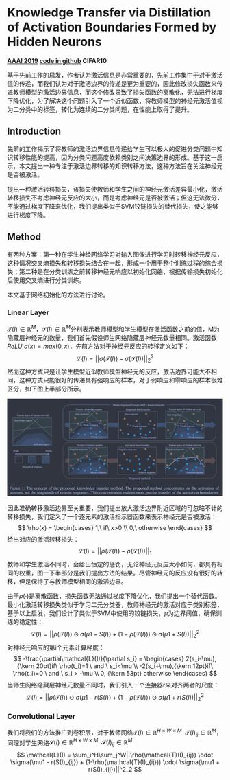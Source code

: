 # Knowledge Transfer via Distillation of Activation Boundaries Formed by Hidden Neurons

**[AAAI 2019](https://ojs.aaai.org/index.php/AAAI/article/view/4264)	[code in github](https://github.com/bhheo/AB_distillation)	CIFAR10**

基于先前工作的启发，作者认为激活信息是非常重要的，先前工作集中于对于激活值的传递，而我们认为对于激活边界的传递是更为重要的，因此修改损失函数来传递教师模型的激活边界信息，而这个修改导致了损失函数的离散化，无法进行梯度下降优化，为了解决这个问题引入了一个近似函数，将教师模型的神经元激活值视为二分类中的标签，转化为连续的二分类问题，在性能上取得了提升。



## Introduction

先前的工作揭示了将教师的激活边界信息传递给学生可以极大的促进分类问题中知识转移性能的提高，因为分类问题高度依赖类别之间决策边界的形成。基于这一启示，本文提出一种专注于激活边界转移的知识转移方法，这种方法旨在关注神经元是否被激活。

提出一种激活转移损失，该损失使教师和学生之间的神经元激活差异最小化，激活转移损失不考虑神经元反应的大小，而是考虑神经元是否被激活；但这无法微分，不能通过梯度下降来优化，我们提出类似于SVM铰链损失的替代损失，使之能够进行梯度下降。

## Method

有两种方案：第一种在学生神经网络学习对输入图像进行学习时转移神经元反应，这种情况交叉熵损失和转移损失结合在一起，形成一个用于整个训练过程的综合损失；第二种是在分类训练之前转移神经元响应以初始化网络，根据传输损失初始化后使用交叉熵进行分类训练。

本文基于网络初始化的方法进行讨论。

### Linear Layer

$\mathcal{T}(I)\in\mathbb{R}^M$，$\mathcal{S}(I)\in\mathbb{R}^M$分别表示教师模型和学生模型在激活函数之前的值，M为隐藏层神经元的数量，我们首先假设师生网络隐藏层神经元数量相同。激活函数$ReLU\ \sigma(x) = max(0, x)$，先前方法对于神经元反应的转移定义如下：
$$
\mathcal{L}(I) = ||\sigma(\mathcal{T}(I)) - \sigma(\mathcal{S}(I))||^2_2
$$
然而这种方式只是让学生模型近似教师模型神经元的反应，激活边界可能大不相同，这种方式只能很好的传递具有强响应的样本，对于弱响应和零响应的样本很难区分，如下图上半部分所示。

![image-20240320102410717](imgs/image-20240320102410717.png)

因此准确转移激活边界至关重要，我们提出放大激活边界附近区域的可忽略不计的转移损失，我们定义了一个逐元素的激活指示器函数来表示神经元是否被激活：
$$
\rho(x) = 
\begin{cases}
1,\ if\ x>0 \\
0,\  otherwise
\end{cases}
$$
给出对应的激活转移损失：
$$
\mathcal{L}(I) = ||\rho(\mathcal{T}(I)) - \rho(\mathcal{S}(I))||_1
$$
教师和学生激活不同时，会给出恒定的惩罚，无论神经元反应大小如何，都具有相同的权重，图一下半部分是我们提出方法的结果。尽管神经元的反应没有很好的转移，但是保持了与教师模型相同的激活边界。

由于$\rho(·)$是离散函数，损失函数无法通过梯度下降优化，我们提出一个替代函数。最小化激活转移损失类似于学习二元分类器，教师神经元的激活对应于类别标签，基于以上启发，我们设计了类似于SVM中使用的铰链损失，$\mu$为边界阈值，确保训练的稳定性：
$$
\mathcal{L}(I) = ||\rho(\mathcal{T}(I)) \odot \sigma(\mu1 - S(I)) + (1-\rho(\mathcal{T}(I))) \odot \sigma(\mu1 + S(I))||^2_2
$$
对神经元响应的第i个元素计算梯度：
$$
-\frac{\partial\mathcal{L}(I)}{\partial s_i} = 
\begin{cases}
2(s_i-\mu), {\kern 20pt}if\ \rho(t_i)=1 \ and \ s_i<\mu \\
-2(s_i+\mu),{\kern 12pt}if\ \rho(t_i)=0 \ and \ s_i > -\mu \\
0, {\kern 53pt} otherwise
\end{cases}
$$
当师生网络隐藏层神经元数量不同时，我们引入一个连接器r来对齐两者的尺度：
$$
\mathcal{L}(I) = ||\rho(\mathcal{T}(I)) \odot \sigma(\mu1 - r(S(I)) + (1-\rho(\mathcal{T}(I))) \odot \sigma(\mu1 + r(S(I))||^2_2
$$

### Convolutional Layer

我们将我们的方法推广到卷积层，对于教师网络$\mathcal{T}(I)\in\mathbb{R}^{H \times W \times M}\ \ \mathcal{T}(I)_{ij}\in\mathbb{R}^{M}$，同理对学生网络$\mathcal{S}(I)\in\mathbb{R}^{H \times W \times M}\ \ \mathcal{S}(I)_{ij}\in\mathbb{R}^{M}$
$$
\mathcal{L}(I) = \sum_i^H\sum_j^W||\rho(\mathcal{T}(I)_{ij}) \odot \sigma(\mu1 - r(S(I)_{ij}) + (1-\rho(\mathcal{T}(I)_{ij})) \odot \sigma(\mu1 + r(S(I)_{ij})||^2_2
$$
